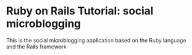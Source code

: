 # Ruby on Rails Tutorial: social microblogging

This is the social microblogging application based on the Ruby language and the Rails framework